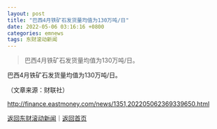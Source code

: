 ```yaml
---
layout: post
title: "巴西4月铁矿石发货量均值为130万吨/日"
date: 2022-05-06 03:16:16 +0800
categories: emnews
tags: 东财滚动新闻
---
```

> 巴西4月铁矿石发货量均值为130万吨/日。

<p>巴西4月铁矿石发货量均值为130万吨/日。</p><p class="em_media">（文章来源：财联社）</p>

<http://finance.eastmoney.com/news/1351,202205062369339650.html>

[返回东财滚动新闻](//finews.withounder.com/emnews/)｜[返回首页](//finews.withounder.com/)